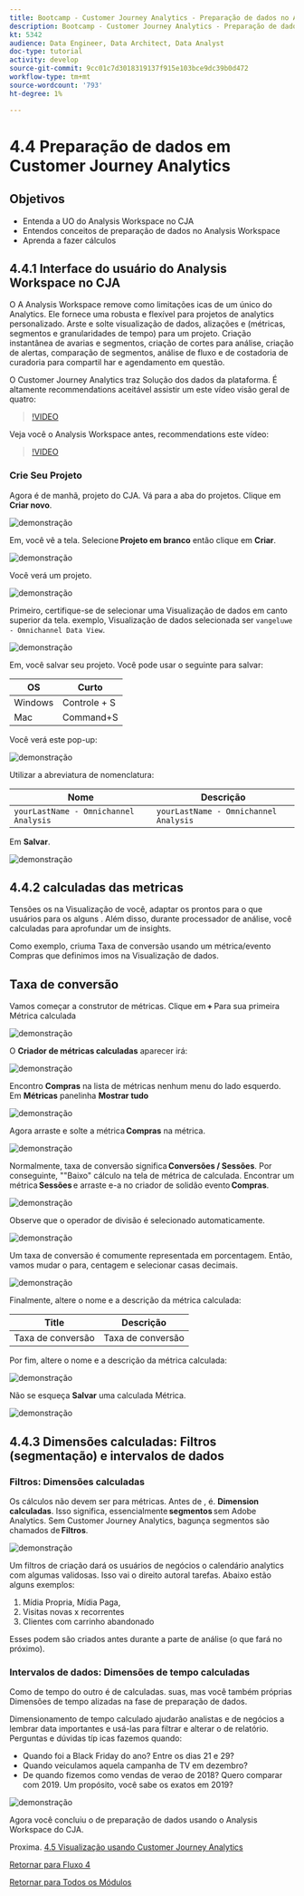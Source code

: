```yaml
---
title: Bootcamp - Customer Journey Analytics - Preparação de dados no Analysis Workspace - Brasil
description: Bootcamp - Customer Journey Analytics - Preparação de dados no Analysis Workspace - Brasil
kt: 5342
audience: Data Engineer, Data Architect, Data Analyst
doc-type: tutorial
activity: develop
source-git-commit: 9cc01c7d3018319137f915e103bce9dc39b0d472
workflow-type: tm+mt
source-wordcount: '793'
ht-degree: 1%

---
```


# 4.4 Preparação de dados em Customer Journey Analytics

## Objetivos

- Entenda a UO do Analysis Workspace no CJA
- Entendos conceitos de preparação de dados no Analysis Workspace
- Aprenda a fazer cálculos

## 4.4.1 Interface do usuário do Analysis Workspace no CJA

O A Analysis Workspace remove como limitações icas de um único do Analytics. Ele fornece uma robusta e flexível para projetos de analytics personalizado. Arste e solte visualização de dados, alizações e (métricas, segmentos e granularidades de tempo) para um projeto. Criação instantânea de avarias e segmentos, criação de cortes para análise, criação de alertas, comparação de segmentos, análise de fluxo e de costadoria de curadoria para compartil har e agendamento em questão.

O Customer Journey Analytics traz Solução dos dados da plataforma. É altamente recommendations aceitável assistir um este vídeo visão geral de quatro:

>[!VIDEO](https://video.tv.adobe.com/v/35109?quality=12&learn=on)

Veja você o Analysis Workspace antes, recommendations este vídeo:

>[!VIDEO](https://video.tv.adobe.com/v/26266?quality=12&learn=on)

### Crie Seu Projeto

Agora é de manhã, projeto do CJA. Vá para a aba do projetos. Clique em **Criar novo**.

![demonstração](./images/prmenu.png)

Em, você vê a tela. Selecione **Projeto em branco** então clique em **Criar**.

![demonstração](./images/prmenu1.png)

Você verá um projeto.

![demonstração](./images/premptyprojects.png)

Primeiro, certifique-se de selecionar uma Visualização de dados em canto superior da tela. exemplo, Visualização de dados selecionada ser `vangeluwe - Omnichannel Data View`.

![demonstração](./images/prdv.png)

Em, você salvar seu projeto. Você pode usar o seguinte para salvar:

| OS | Curto |
| ----------------- |-------------| 
| Windows | Controle + S |
| Mac | Command+S |

Você verá este pop-up:

![demonstração](./images/prsave.png)

Utilizar a abreviatura de nomenclatura:

| Nome | Descrição |
| ----------------- |-------------| 
| `yourLastName - Omnichannel Analysis` | `yourLastName - Omnichannel Analysis` |

Em **Salvar**.

![demonstração](./images/prsave2.png)

## 4.4.2 calculadas das metricas

Tensões os na Visualização de você, adaptar os prontos para o que usuários para os alguns . Além disso, durante processador de análise, você  calculadas para aprofundar um de insights.

Como exemplo, criuma Taxa de conversão usando um métrica/evento Compras que definimos imos na Visualização de dados.

## Taxa de conversão

Vamos começar a construtor de métricas. Clique em **+** Para sua primeira Métrica calculada

![demonstração](./images/pradd.png)

O **Criador de métricas calculadas** aparecer irá:

![demonstração](./images/prbuilder.png)

Encontro **Compras** na lista de métricas nenhum menu do lado esquerdo. Em **Métricas** panelinha **Mostrar tudo**

![demonstração](./images/calcbuildercr1.png)

Agora arraste e solte a métrica **Compras** na métrica.

![demonstração](./images/calcbuildercr2.png)

Normalmente, taxa de conversão significa **Conversões / Sessões**. Por conseguinte, &quot;&quot;Baixo&quot; cálculo na tela de métrica de calculada. Encontrar um métrica **Sessões** e arraste e-a no criador de solidão evento **Compras**.

![demonstração](./images/calcbuildercr3.png)

Observe que o operador de divisão é selecionado automaticamente.

![demonstração](./images/calcbuildercr4.png)

Um taxa de conversão é comumente representada em porcentagem. Então, vamos mudar o para, centagem e selecionar casas decimais.

![demonstração](./images/calcbuildercr5.png)

Finalmente, altere o nome e a descrição da métrica calculada:

| Title | Descrição |
| ----------------- |-------------| 
| Taxa de conversão | Taxa de conversão |

Por fim, altere o nome e a descrição da métrica calculada:

![demonstração](./images/calcbuildercr6.png)

Não se esqueça **Salvar** uma calculada Métrica.

![demonstração](./images/pr9.png)

## 4.4.3 Dimensões calculadas: Filtros (segmentação) e intervalos de dados

### Filtros: Dimensões calculadas

Os cálculos não devem ser para métricas. Antes de , é. **Dimension calculadas**. Isso significa, essencialmente **segmentos** sem Adobe Analytics. Sem Customer Journey Analytics, bagunça segmentos são chamados de **Filtros**.

![demonstração](./images/prfilters.png)

Um filtros de criação dará os usuários de negócios o calendário analytics com algumas validosas. Isso vai  o direito autoral tarefas. Abaixo estão alguns exemplos:

1. Mídia Propria, Mídia Paga,
2. Visitas novas x recorrentes
3. Clientes com carrinho abandonado

Esses podem são criados antes durante a parte de análise (o que fará no próximo).

### Intervalos de dados: Dimensões de tempo calculadas

Como de tempo do outro é de calculadas. suas, mas você também  próprias Dimensões de tempo alizadas na fase de preparação de dados.

Dimensionamento de tempo calculado ajudarão analistas e de negócios a lembrar data importantes e usá-las para filtrar e alterar o de relatório. Perguntas e dúvidas típ icas fazemos quando:

- Quando foi a Black Friday do ano? Entre os dias 21 e 29?
- Quando veiculamos aquela campanha de TV em dezembro?
- De quando fizemos como vendas de verao de 2018? Quero comparar com 2019. Um propósito, você sabe os exatos em 2019?

![demonstração](./images/timedimensions.png)

Agora você concluiu o de preparação de dados usando o Analysis Workspace do CJA.

Proxima. [4.5 Visualização usando Customer Journey Analytics](./ex5.md)

[Retornar para Fluxo 4](./uc4.md)

[Retornar para Todos os Módulos](./../../overview.md)
